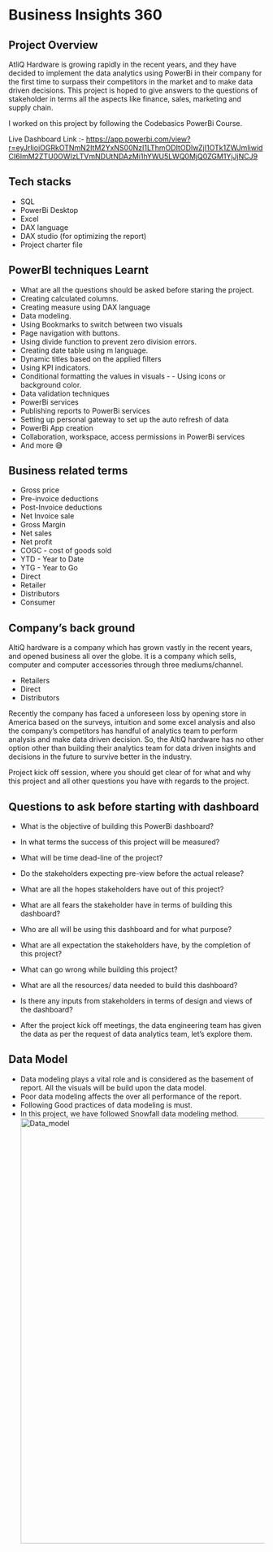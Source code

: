 
# Business Insights 360


## Project Overview
AtliQ Hardware is growing rapidly in the recent years, and they have decided to implement the data analytics using PowerBi in their company for the first time to surpass their competitors in the market and to make data driven decisions. This project is hoped to give answers to the questions of stakeholder in terms all the aspects like finance, sales, marketing and supply chain.

I worked on this project by following the Codebasics PowerBi Course.

Live Dashboard Link :- https://app.powerbi.com/view?r=eyJrIjoiOGRkOTNmN2ItM2YxNS00NzI1LThmODItODIwZjI1OTk1ZWJmIiwidCI6ImM2ZTU0OWIzLTVmNDUtNDAzMi1hYWU5LWQ0MjQ0ZGM1YjJjNCJ9

## Tech stacks
- SQL
- PowerBi Desktop
- Excel
- DAX language
- DAX studio (for optimizing the report)
- Project charter file

## PowerBI techniques Learnt
- What are all the questions should be asked before staring the project.
- Creating calculated columns.
- Creating measure using DAX language
- Data modeling.
- Using Bookmarks to switch between two visuals
- Page navigation with buttons.
- Using divide function to prevent zero division errors.
- Creating date table using m language.
- Dynamic titles based on the applied filters
- Using KPI indicators.
- Conditional formatting the values in visuals - - Using icons or background color.
- Data validation techniques
- PowerBi services
- Publishing reports to PowerBi services
- Setting up personal gateway to set up the auto refresh of data
- PowerBi App creation
- Collaboration, workspace, access permissions in PowerBi services
- And more 😅

## Business related terms
- Gross price
- Pre-invoice deductions
- Post-Invoice deductions
- Net Invoice sale
- Gross Margin
- Net sales
- Net profit
- COGC - cost of goods sold
- YTD - Year to Date
- YTG - Year to Go
- Direct
- Retailer
- Distributors
- Consumer

## Company’s back ground
AltiQ hardware is a company which has grown vastly in the recent years, and opened business all over the globe. It is a company which sells, computer and computer accessories through three mediums/channel.

- Retailers
 - Direct
- Distributors

Recently the company has faced a unforeseen loss by opening store in America based on the surveys, intuition and some excel analysis and also the company’s competitors has handful of analytics team to perform analysis and make data driven decision. So, the AltiQ hardware has no other option other than building their analytics team for data driven insights and decisions in the future to survive better in the industry.

Project kick off session, where you should get clear of for what and why this project and all other questions you have with regards to the project.
## Questions to ask before starting with dashboard
- What is the objective of building this PowerBi dashboard?

- In what terms the success of this project will be measured?

- What will be time dead-line of the project?
- Do the stakeholders expecting pre-view before the actual release?

- What are all the hopes stakeholders have out of this project?

- What are all fears the stakeholder have in terms of building this dashboard?

- Who are all will be using this dashboard and for what purpose?

- What are all expectation the stakeholders have, by the completion of this project?

- What can go wrong while building this project?

- What are all the resources/ data needed to build this dashboard?

- Is there any inputs from stakeholders in terms of design and views of the dashboard?

- After the project kick off meetings, the data engineering team has given the data as per the request of data analytics team, let’s explore them.

## Data Model
- Data modeling plays a vital role and is considered as the basement of report. All the visuals will be build upon the data model.
- Poor data modeling affects the over all performance of the report.
- Following Good practices of data modeling is must.
- In this project, we have followed Snowfall data modeling method.
  <img width="838" alt="Data_model" src="https://github.com/user-attachments/assets/80041e65-9143-41c8-8e3c-4d0f483416e4">

